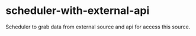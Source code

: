 # scheduler-with-external-api
Scheduler to grab data from external source and api for access this source.
